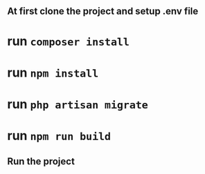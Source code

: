 ## At first clone the project and setup .env file

# run `composer install`

# run `npm install`

# run `php artisan migrate`

# run `npm run build`

## Run the project

